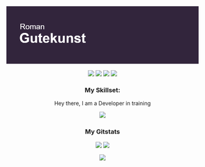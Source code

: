 
<img src="header.png">

<p align="center">
<img src = "https://badges.pufler.dev/visits/RGutekunst/repo">
  <img src = "https://badges.pufler.dev/repos/RGutekunst"> 
  <img src = "https://badges.pufler.dev/gists/RGutekunst">
  <img src = "https://badges.pufler.dev/years/RGutekunst">
</p>
<h3 align="center">
  My Skillset:
</h3>

<p align="center">Hey there, I am a Developer in training</p>
<p align="center">
  <a href="https://skillicons.dev">
    <img src="https://skillicons.dev/icons?i=git,golang,cs,html,css,js,ableton,visualstudio,vscode,py,dotnet,bootstrap" />
  </a>
</p>
<h3 align="center">My Gitstats</h3>
<p align = "center">
  <img  src = "https://github-readme-stats.vercel.app/api?username=RGutekunst&show_icons=true&line_height=27&theme=synthwave ">
  <img src = "https://github-readme-stats.vercel.app/api/top-langs/?username=RGutekunst&hide=&theme=synthwave ">
</p>

<p align = "center">
   <img  src="https://github-readme-streak-stats.herokuapp.com/?user=RGutekunst&show_icons=true&locale=en&layout=compact&theme=synthwave &line_height=0" />
</p> 









